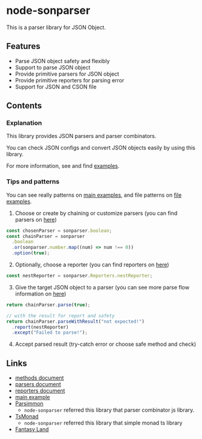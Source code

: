 # node-sonparser

This is a parser library for JSON Object.

## Features

 * Parse JSON object safety and flexibly
 * Support to parse JSON object
 * Provide primitive parsers for JSON object
 * Provide primitive reporters for parsing error
 * Support for JSON and CSON file

## Contents

### Explanation

This library provides JSON parsers and parser combinators.

You can check JSON configs and convert JSON objects easily by using this library.

For more information, see and find [examples][examples].

### Tips and patterns

You can see really patterns on [main examples][main example], and file patterns on [file examples][file example].

 1. Choose or create by chaining or customize parsers (you can find parsers on [here][parsers document])

  ```javascript
  const chosenParser = sonparser.boolean;
  const chainParser = sonparser
    .boolean
    .or(sonparser.number.map((num) => num !== 0))
    .option(true);
  ```

 2. Optionally, choose a reporter (you can find reporters on [here][reporters document])

  ```javascript
  const nestReporter = sonparser.Reporters.nestReporter;
  ```

 3. Give the target JSON object to a parser (you can see more parse flow information on [here][methods document])

  ```javascript
  return chainParser.parse(true);

  // with the result for report and safety
  return chainParser.parseWithResult("not expected!")
    .report(nestReporter)
    .except("Failed to parse!");
  ```

 4. Accept parsed result (try-catch error or choose safe method and check)

## Links

 * [methods document][methods document]
 * [parsers document][parsers document]
 * [reporters document][reporters document]
 * [main example][main example]
 * [Parsimmon][parsimmon-url]
   * `node-sonparser` referred this library that parser combinator js library.
 * [TsMonad][tsmonad-url]
   * `node-sonparser` referred this library that simple monad ts library
 * [Fantasy Land][fantasy-land-url]

[examples]: ../examples
[main example]: ../examples/main.js
[file example]: ../examples/file.js
[methods document]: ./methods.md
[parsers document]: ./parsers.md
[reporters document]: ./reporters.md
[parsimmon-url]: https://www.npmjs.com/package/parsimmon
[tsmonad-url]: https://www.npmjs.com/package/tsmonad
[fantasy-land-logo]: https://github.com/fantasyland/fantasy-land/raw/master/logo.png
[fantasy-land-url]: https://github.com/fantasyland/fantasy-land
